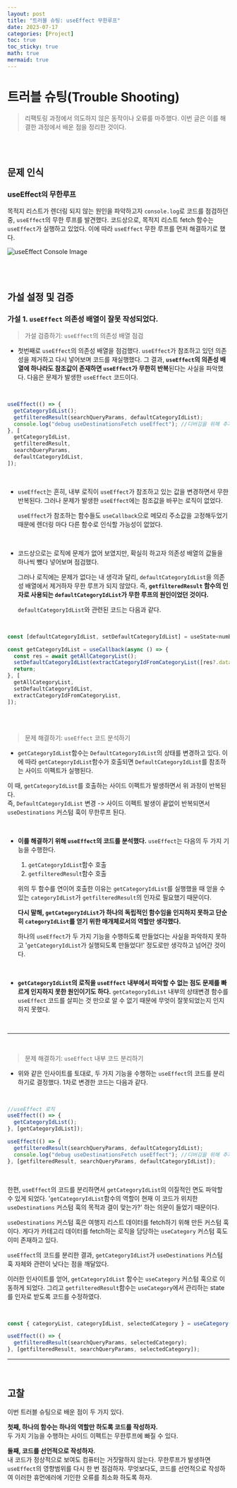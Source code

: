```yaml
---
layout: post
title: "트러블 슈팅: useEffect 무한루프"
date: 2023-07-17
categories: [Project]
toc: true
toc_sticky: true
math: true
mermaid: true
---
```


# 트러블 슈팅(Trouble Shooting)

> 리팩토링 과정에서 의도하지 않은 동작이나 오류를 마주했다. 이번 글은 이를 해결한 과정에서 배운 점을 정리한 것이다.

<br>
<br>

## 문제 인식

### **useEffect의 무한루프**

목적지 리스트가 렌더링 되지 않는 원인을 파악하고자 `console.log`로 코드를 점검하던 중, `useEffect`의 무한 루프를 발견했다. 코드상으로, 목적지 리스트 fetch 함수는 `useEffect`가 실행하고 있었다. 이에 따라 `useEffect` 무한 루프를 먼저 해결하기로 했다.

![useEffect Console Image]({{site.img_url_cloudinary}}/v1708153335/blog/honja-op-seo-yeah/useEffectLoop.png)

<br>
<br>

## 가설 설정 및 검증

### **가설 1. `useEffect` 의존성 배열이 잘못 작성되었다.**

> 가설 검증하기: `useEffect`의 의존성 배열 점검

- 첫번째로 `useEffect`의 의존성 배열을 점검했다. `useEffect`가 참조하고 있던 의존성을 제거하고 다시 넣어보며 코드를 재실행했다. 그 결과, **`useEffect`의 의존성 배열에 하나라도 참조값이 존재하면 `useEffect`가 무한히 반복**된다는 사실을 파악했다. 다음은 문제가 발생한 `useEffect` 코드이다.

<br>

```javascript
useEffect(() => {
  getCategoryIdList();
  getfilteredResult(searchQueryParams, defaultCategoryIdList);
  console.log("debug useDestinationsFetch useEffect"); //디버깅을 위해 추가한 line
}, [
  getCategoryIdList,
  getfilteredResult,
  searchQueryParams,
  defaultCategoryIdList,
]);
```

<br>

- `useEffect`는 흔히, 내부 로직이 `useEffect`가 참조하고 있는 값을 변경하면서 무한 반복된다. 그러나 문제가 발생한 `useEffect`에는 참조값을 바꾸는 로직이 없었다.

  `useEffect`가 참조하는 함수들도 `useCallback`으로 메모리 주소값을 고정해두었기 때문에 렌더링 마다 다른 함수로 인식할 가능성이 없었다.

<br>

- 코드상으로는 로직에 문제가 없어 보였지만, 확실히 하고자 의존성 배열의 값들을 하나씩 뺐다 넣어보며 점검했다.

  그러나 로직에는 문제가 없다는 내 생각과 달리, `defaultCategoryIdList`을 의존성 배열에서 제거하자 무한 루프가 되지 않았다. 즉, **`getfilteredResult` 함수의 인자로 사용되는 `defaultCategoryIdList`가 무한 루프의 원인이었던 것이다.**

  `defaultCategoryIdList`와 관련된 코드는 다음과 같다.

<br>

```javascript
const [defaultCategoryIdList, setDefaultCategoryIdList] = useState<number[]>([]);

const getCategoryIdList = useCallback(async () => {
  const res = await getAllCategoryList();
  setDefaultCategoryIdList(extractCategoryIdFromCategoryList([res?.data]));
  return;
}, [
  getAllCategoryList,
  setDefaultCategoryIdList,
  extractCategoryIdFromCategoryList,
]);
```

<br>
<br>

> 문제 해결하기: `useEffect` 코드 분석하기

- `getCategoryIdList`함수는 `DefaultCategoryIdList`의 상태를 변경하고 있다. 이에 따라 `getCategoryIdList`함수가 호출되면 `DefaultCategoryIdList`를 참조하는 사이드 이펙트가 실행된다.

이 때, `getCategoryIdList`를 호출하는 사이드 이펙트가 발생하면서 위 과정이 반복된다.  
즉, `DefaultCategoryIdList` 변경 -> 사이드 이펙트 발생이 끝없이 반복되면서 `useDestinations` 커스텀 훅이 무한루프 된다.

<br>

- **이를 해결하기 위해 `useEffect`의 코드를 분석했다.** `useEffect`는 다음의 두 가지 기능을 수행한다.

  1. `getCategoryIdList`함수 호출
  2. `getfilteredResult`함수 호출

  위의 두 함수를 연이어 호출한 이유는 `getCategoryIdList`를 실행했을 때 얻을 수 있는 `categoryIdList`가 `getfilteredResult`의 인자로 필요했기 때문이다.

  **다시 말해, `getCategoryIdList`가 하나의 독립적인 함수임을 인지하지 못하고 단순히 `categoryIdList`를 얻기 위한 매개체로서의 역할만 생각했다.**

  하나의 `useEffect`가 두 가지 기능을 수행하도록 만들었다는 사실을 파악하지 못하고 '`getCategoryIdList`가 실행되도록 만들었다!' 정도로만 생각하고 넘어간 것이다.

<br>

- **`getCategoryIdList`의 로직을 `useEffect` 내부에서 파악할 수 없는 점도 문제를 빠르게 인지하지 못한 원인이기도 하다.** `getCategoryIdList` 내부의 상태변경 함수를 `useEffect` 코드를 살피는 것 만으로 알 수 없기 때문에 무엇이 잘못되었는지 인지하지 못했다.

<br>

---

<br>

> 문제 해결하기: `useEffect` 내부 코드 분리하기

- 위와 같은 인사이트를 토대로, 두 가지 기능을 수행하는 `useEffect`의 코드를 분리하기로 결정했다. 1차로 변경한 코드는 다음과 같다.

<br>

```javascript
//useEffect 로직
useEffect(() => {
  getCategoryIdList();
}, [getCategoryIdList]);

useEffect(() => {
  getfilteredResult(searchQueryParams, defaultCategoryIdList);
  console.log("debug useDestinationsFetch useEffect"); //디버깅을 위해 추가한 line
}, [getfilteredResult, searchQueryParams, defaultCategoryIdList]);
```

<br>

한편, `useEffect`의 코드를 분리하면서 `getCategoryIdList`의 이질적인 면도 파악할 수 있게 되었다. '`getCategoryIdList`함수의 역할이 현재 이 코드가 위치한 `useDestinations` 커스텀 훅의 목적과 결이 맞는가?' 하는 의문이 들었기 때문이다.

`useDestinations` 커스텀 훅은 여행지 리스트 데이터를 fetch하기 위해 만든 커스텀 훅이다. 게다가 카테고리 데이터를 fetch하는 로직을 담당하는 `useCategory` 커스텀 훅도 이미 존재하고 있다.

`useEffect`의 코드를 분리한 결과, `getCategoryIdList`가 `useDestinations` 커스텀 훅 자체와 관련이 낮다는 점을 깨달았다.

이러한 인사이트를 얻어, `getCategoryIdList` 함수는 `useCategory` 커스텀 훅으로 이동하게 되었다. 그리고 `getfilteredResult`함수는 `useCategory`에서 관리하는 state를 인자로 받도록 코드를 수정하였다.

<br>

```javascript
const { categoryList, categoryIdList, selectedCategory } = useCategory();

useEffect(() => {
  getfilteredResult(searchQueryParams, selectedCategory);
}, [getfilteredResult, searchQueryParams, selectedCategory]);
```

---

<br>

## 고찰

이번 트러블 슈팅으로 배운 점이 두 가지 있다.

**첫째, 하나의 함수는 하나의 역할만 하도록 코드를 작성하자.**  
두 가지 기능을 수행하는 사이드 이펙트는 무한루프에 빠질 수 있다.

**둘째, 코드를 선언적으로 작성하자.**  
내 코드가 정상적으로 보여도 컴퓨터는 거짓말하지 않는다. 무한루프가 발생하면 `useEffect`의 영향범위를 다시 한 번 점검하자. 무엇보다도, 코드를 선언적으로 작성하여 이러한 휴먼에러에 기인한 오류를 최소화 하도록 하자.
